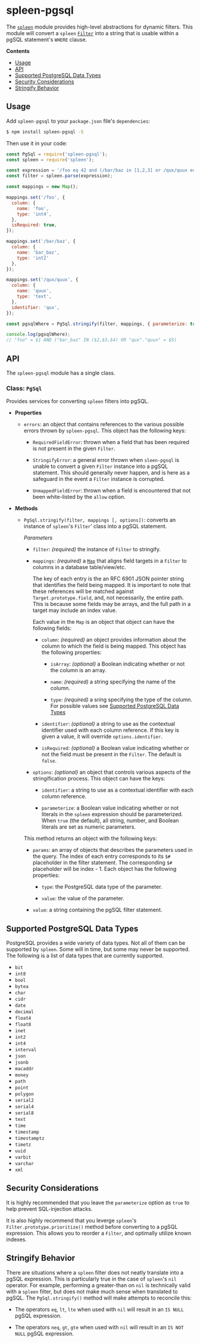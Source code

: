 # spleen-pgsql

The [`spleen`](https://www.npmjs.com/package/spleen) module provides high-level abstractions for dynamic filters.  This module will convert a `spleen` [`Filter`](https://www.npmjs.com/package/spleen#class-filter) into a string that is usable within a pgSQL statement's `WHERE` clause.

__Contents__
* [Usage](#usage)
* [API](#api)
* [Supported PostgreSQL Data Types](#supported-postgresql-data-types)
* [Security Considerations](#security-considerations)
* [Stringify Behavior](#stringify-behavior)

## Usage

Add `spleen-pgsql` to your `package.json` file's `dependencies`:

```sh
$ npm install spleen-pgsql -S
```

Then use it in your code:

```js
const PgSql = require('spleen-pgsql');
const spleen = require('spleen');

const expression = '/foo eq 42 and (/bar/baz in [1,2,3] or /qux/quux eq "abc")';
const filter = spleen.parse(expression);

const mappings = new Map();

mappings.set('/foo', {
  column: {
    name: 'foo',
    type: 'int4',
  },
  isRequired: true,
});

mappings.set('/bar/baz', {
  column: {
    name: 'bar_baz',
    type: 'int2'
  },
});

mappings.set('/qux/quux', {
  column: {
    name: 'quux',
    type: 'text',
  },
  identifier: 'qux',
});

const pgsqlWhere = PgSql.stringify(filter, mappings, { parameterize: true });

console.log(pgsqlWhere);
// "foo" = $1 AND ("bar_baz" IN ($2,$3,$4) OR "qux"."quux" = $5)
```

## API

The `spleen-pgsql` module has a single class.

### Class: `PgSql`

Provides services for converting `spleen` filters into pgSQL.

  * __Properties__

    + `errors`: an object that contains references to the various possible errors thrown by `spleen-pgsql`.  This object has the following keys:

      - `RequiredFieldError`: thrown when a field that has been required is not present in the given `Filter`.

      - `StringifyError`: a general error thrown when `sleen-pgsql` is unable to convert a given `Filter` instance into a pgSQL statement.  This should generally never happen, and is here as a safeguard in the event a `Filter` instance is corrupted.

      - `UnmappedFieldError`: thrown when a field is encountered that not been white-listed by the `allow` option.

  * __Methods__

    + `PgSql.stringify(filter, mappings [, options])`: converts an instance of `spleen`'s `Filter`' class into a pgSQL statement.

      _Parameters_

      - `filter`: _(required)_ the instance of `Filter` to stringify.

      - `mappings`: _(required)_ a [`Map`](https://developer.mozilla.org/en-US/docs/Web/JavaScript/Reference/Global_Objects/Map) that aligns field targets in a `Filter` to columns in a database table/view/etc.
      
        The key of each entry is the an RFC 6901 JSON pointer string that identifies the field being mapped.  It is important to note that these references will be matched against `Target.prototype.field`, and, not necessarily, the entire path.  This is because some fields may be arrays, and the full path in a target may include an index value.
        
        Each value in the `Map` is an object that object can have the following fields:

        - `column`: _(required)_ an object provides information about the column to which the field is being mapped.  This object has the following properties:
        
          - `isArray`: _(optional)_ a Boolean indicating whether or not the column is an array.

          - `name`: _(required)_ a string specifying the name of the column.

          - `type`: _(required)_ a sring specifying the type of the column.  For possible values see [Supported PostgreSQL Data Types](#supported-postgresql-data-types)

        - `identifier`: _(optional)_ a string to use as the contextual identifier used with each column reference.  If this key is given a value, it will override `options.identifier`.

        - `isRequired`: _(optional)_ a Boolean value indicating whether or not the field must be present in the `Filter`.  The default is `false`.

      - `options`: _(optional)_ an object that controls various aspects of the stringification process.  This object can have the keys:

        - `identifier`: a string to use as a contextual identifier with each column reference.

        - `parameterize`: a Boolean value indicating whether or not literals in the `spleen` expression should be parameterized.  When `true` (the default), all string, number, and Boolean literals are set as numeric parameters.

      This method returns an object with the following keys:

      - `params`: an array of objects that describes the parameters used in the query.  The index of each entry corresponds to its `$#` placeholder in the filter statement.  The corresponding `$#` placeholder will be index - 1.  Each object has the following properties:

        - `type`: the PostgreSQL data type of the parameter.

        - `value`: the value of the parameter.

      - `value`: a string containing the pgSQL filter statement.

## Supported PostgreSQL Data Types

PostgreSQL provides a wide variety of data types.  Not all of them can be supported by `spleen`.  Some will in time, but some may never be supported.  The following is a list of data types that are currently supported.

* `bit`
* `int8`
* `bool`
* `bytea`
* `char`
* `cidr`
* `date`
* `decimal`
* `float4`
* `float8`
* `inet`
* `int2`
* `int4`
* `interval`
* `json`
* `jsonb`
* `macaddr`
* `money`
* `path`
* `point`
* `polygon`
* `serial2`
* `serial4`
* `serial8`
* `text`
* `time`
* `timestamp`
* `timestamptz`
* `timetz`
* `uuid`
* `varbit`
* `varchar`
* `xml`

## Security Considerations

It is highly recommended that you leave the `parameterize` option as `true` to help prevent SQL-injection attacks.

It is also highly recommend that you leverge `spleen`'s `Filter.prototype.prioritize()` method before converting to a pgSQL expression.  This allows you to reorder a `Filter`, and optimally utilize known indexes.

## Stringify Behavior

There are situations where a `spleen` filter does not neatly translate into a pgSQL expression.  This is particularly true in the case of `spleen`'s `nil` operator.  For example, performing a greater-than on `nil` is technically valid with a `spleen` filter, but does not make much sense when translated to pgSQL.  The `PgSql.stringify()` method will make attempts to reconcile this:

* The operators `eq`, `lt`, `lte` when used with `nil` will result in an `IS NULL` pgSQL expression.

* The operators `neq`, `gt`, `gte` when used with `nil` will result in an `IS NOT NULL` pgSQL expression.
